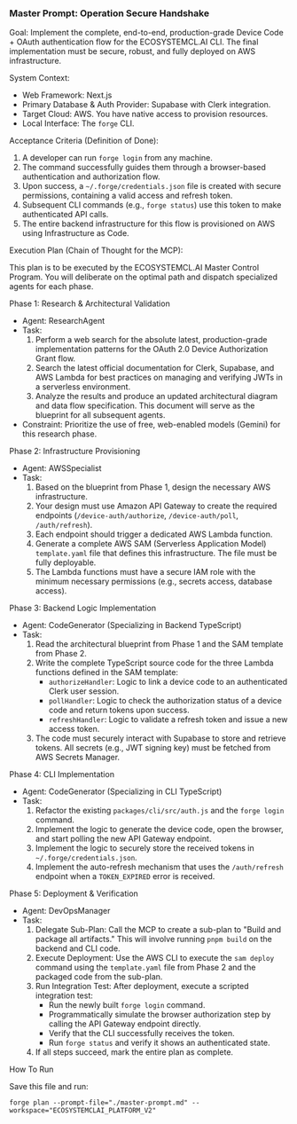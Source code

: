 ### Master Prompt: Operation Secure Handshake

Goal:
Implement the complete, end-to-end, production-grade Device Code + OAuth authentication flow for the ECOSYSTEMCL.AI CLI. The final implementation must be secure, robust, and fully deployed on AWS infrastructure.

System Context:

  * Web Framework: Next.js
  * Primary Database & Auth Provider: Supabase with Clerk integration.
  * Target Cloud: AWS. You have native access to provision resources.
  * Local Interface: The `forge` CLI.

Acceptance Criteria (Definition of Done):

1.  A developer can run `forge login` from any machine.
2.  The command successfully guides them through a browser-based authentication and authorization flow.
3.  Upon success, a `~/.forge/credentials.json` file is created with secure permissions, containing a valid access and refresh token.
4.  Subsequent CLI commands (e.g., `forge status`) use this token to make authenticated API calls.
5.  The entire backend infrastructure for this flow is provisioned on AWS using Infrastructure as Code.

Execution Plan (Chain of Thought for the MCP):

This plan is to be executed by the ECOSYSTEMCL.AI Master Control Program. You will deliberate on the optimal path and dispatch specialized agents for each phase.

Phase 1: Research & Architectural Validation

  * Agent: ResearchAgent
  * Task:
    1.  Perform a web search for the absolute latest, production-grade implementation patterns for the OAuth 2.0 Device Authorization Grant flow.
    2.  Search the latest official documentation for Clerk, Supabase, and AWS Lambda for best practices on managing and verifying JWTs in a serverless environment.
    3.  Analyze the results and produce an updated architectural diagram and data flow specification. This document will serve as the blueprint for all subsequent agents.
  * Constraint: Prioritize the use of free, web-enabled models (Gemini) for this research phase.

Phase 2: Infrastructure Provisioning

  * Agent: AWSSpecialist
  * Task:
    1.  Based on the blueprint from Phase 1, design the necessary AWS infrastructure.
    2.  Your design must use Amazon API Gateway to create the required endpoints (`/device-auth/authorize`, `/device-auth/poll`, `/auth/refresh`).
    3.  Each endpoint should trigger a dedicated AWS Lambda function.
    4.  Generate a complete AWS SAM (Serverless Application Model) `template.yaml` file that defines this infrastructure. The file must be fully deployable.
    5.  The Lambda functions must have a secure IAM role with the minimum necessary permissions (e.g., secrets access, database access).

Phase 3: Backend Logic Implementation

  * Agent: CodeGenerator (Specializing in Backend TypeScript)
  * Task:
    1.  Read the architectural blueprint from Phase 1 and the SAM template from Phase 2.
    2.  Write the complete TypeScript source code for the three Lambda functions defined in the SAM template:
          * `authorizeHandler`: Logic to link a device code to an authenticated Clerk user session.
          * `pollHandler`: Logic to check the authorization status of a device code and return tokens upon success.
          * `refreshHandler`: Logic to validate a refresh token and issue a new access token.
    3.  The code must securely interact with Supabase to store and retrieve tokens. All secrets (e.g., JWT signing key) must be fetched from AWS Secrets Manager.

Phase 4: CLI Implementation

  * Agent: CodeGenerator (Specializing in CLI TypeScript)
  * Task:
    1.  Refactor the existing `packages/cli/src/auth.js` and the `forge login` command.
    2.  Implement the logic to generate the device code, open the browser, and start polling the new API Gateway endpoint.
    3.  Implement the logic to securely store the received tokens in `~/.forge/credentials.json`.
    4.  Implement the auto-refresh mechanism that uses the `/auth/refresh` endpoint when a `TOKEN_EXPIRED` error is received.

Phase 5: Deployment & Verification

  * Agent: DevOpsManager
  * Task:
    1.  Delegate Sub-Plan: Call the MCP to create a sub-plan to "Build and package all artifacts." This will involve running `pnpm build` on the backend and CLI code.
    2.  Execute Deployment: Use the AWS CLI to execute the `sam deploy` command using the `template.yaml` file from Phase 2 and the packaged code from the sub-plan.
    3.  Run Integration Test: After deployment, execute a scripted integration test:
          * Run the newly built `forge login` command.
          * Programmatically simulate the browser authorization step by calling the API Gateway endpoint directly.
          * Verify that the CLI successfully receives the token.
          * Run `forge status` and verify it shows an authenticated state.
    4.  If all steps succeed, mark the entire plan as complete.

How To Run

Save this file and run:

```
forge plan --prompt-file="./master-prompt.md" --workspace="ECOSYSTEMCLAI_PLATFORM_V2"
```
